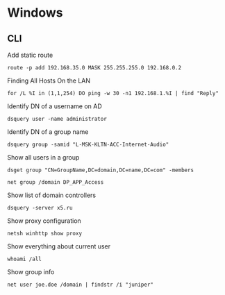 # Windows

## CLI
Add static route
```
route -p add 192.168.35.0 MASK 255.255.255.0 192.168.0.2
```

Finding All Hosts On the LAN
```
for /L %I in (1,1,254) DO ping -w 30 -n1 192.168.1.%I | find "Reply"
```

Identify DN of a username on AD
```
dsquery user -name administrator
```

Identify DN of a group name
```
dsquery group -samid "L-MSK-KLTN-ACC-Internet-Audio"
```

Show all users in a group

```
dsget group "CN=GroupName,DC=domain,DC=name,DC=com" -members

net group /domain DP_APP_Access
```

Show list of domain controllers
```
dsquery -server x5.ru
```

Show proxy configuration
```
netsh winhttp show proxy
```

Show everything about current user
```
whoami /all
```

Show group info

```
net user joe.doe /domain | findstr /i "juniper"
```
